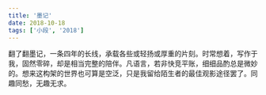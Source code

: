 ```yaml
---
title: '墨记'
date: 2018-10-18
tags: ['小段', '2018']
---
```


翻了翻墨记，一条四年的长线，承载各些或轻扬或厚重的片刻。时常想着，写作于我，固然零碎，却是相当完整的陪伴。凡语言，若非快竞平账，细细品酌总是微妙的。想来这构架的世界也可算是空泛，只是我留给陌生者的最佳观影途径罢了。同趣同愁，无趣无求。
